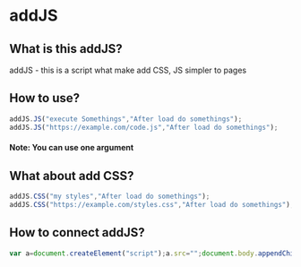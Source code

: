 # addJS
## What is this addJS?
addJS - this is a script what make add CSS, JS simpler to pages
## How to use?
```javascript
addJS.JS("execute Somethings","After load do somethings");
addJS.JS("https://example.com/code.js","After load do somethings");
```
#### Note: You can use one argument
## What about add CSS?
```javascript
addJS.CSS("my styles","After load do somethings");
addJS.CSS("https://example.com/styles.css","After load do somethings");
```
## How to connect addJS?
```javascript
var a=document.createElement("script");a.src="";document.body.appendChild(a);
```

